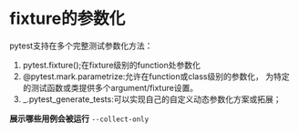 # fixture的参数化
pytest支持在多个完整测试参数化方法：

1. pytest.fixture();在fixture级别的function处参数化
2. @pytest.mark.parametrize:允许在function或class级别的参数化，
为特定的测试函数或类提供多个argument/fixture设置。
3. _.pytest_generate_tests:可以实现自己的自定义动态参数化方案或拓展；


**展示哪些用例会被运行**
`--collect-only`

